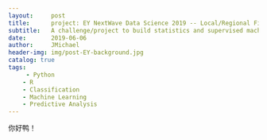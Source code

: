 ```yaml
---
layout:     post
title:      project: EY NextWave Data Science 2019 -- Local/Regional Finalist among 2369 Participants
subtitle:   A challenge/project to build statistics and supervised machine learning models to predict the location classfication feature based on +67k observations for 9 categories of geo-location data. 
date:       2019-06-06
author:     JMichael
header-img: img/post-EY-background.jpg
catalog: true
tags:
     - Python
    - R
    - Classification
    - Machine Learning
    - Predictive Analysis
---
```


你好鸭！
